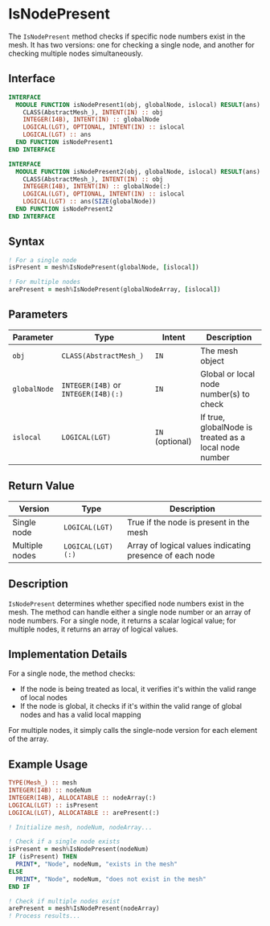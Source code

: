 # IsNodePresent

The `IsNodePresent` method checks if specific node numbers exist in the mesh. It has two versions: one for checking a single node, and another for checking multiple nodes simultaneously.

## Interface

```fortran
INTERFACE
  MODULE FUNCTION isNodePresent1(obj, globalNode, islocal) RESULT(ans)
    CLASS(AbstractMesh_), INTENT(IN) :: obj
    INTEGER(I4B), INTENT(IN) :: globalNode
    LOGICAL(LGT), OPTIONAL, INTENT(IN) :: islocal
    LOGICAL(LGT) :: ans
  END FUNCTION isNodePresent1
END INTERFACE

INTERFACE
  MODULE FUNCTION isNodePresent2(obj, globalNode, islocal) RESULT(ans)
    CLASS(AbstractMesh_), INTENT(IN) :: obj
    INTEGER(I4B), INTENT(IN) :: globalNode(:)
    LOGICAL(LGT), OPTIONAL, INTENT(IN) :: islocal
    LOGICAL(LGT) :: ans(SIZE(globalNode))
  END FUNCTION isNodePresent2
END INTERFACE
```

## Syntax

```fortran
! For a single node
isPresent = mesh%IsNodePresent(globalNode, [islocal])

! For multiple nodes
arePresent = mesh%IsNodePresent(globalNodeArray, [islocal])
```

## Parameters

| Parameter | Type | Intent | Description |
|-----------|------|--------|-------------|
| `obj` | `CLASS(AbstractMesh_)` | `IN` | The mesh object |
| `globalNode` | `INTEGER(I4B)` or `INTEGER(I4B)(:)` | `IN` | Global or local node number(s) to check |
| `islocal` | `LOGICAL(LGT)` | `IN` (optional) | If true, globalNode is treated as a local node number |

## Return Value

| Version | Type | Description |
|---------|------|-------------|
| Single node | `LOGICAL(LGT)` | True if the node is present in the mesh |
| Multiple nodes | `LOGICAL(LGT)(:)` | Array of logical values indicating presence of each node |

## Description

`IsNodePresent` determines whether specified node numbers exist in the mesh. The method can handle either a single node number or an array of node numbers. For a single node, it returns a scalar logical value; for multiple nodes, it returns an array of logical values.

## Implementation Details

For a single node, the method checks:
- If the node is being treated as local, it verifies it's within the valid range of local nodes
- If the node is global, it checks if it's within the valid range of global nodes and has a valid local mapping

For multiple nodes, it simply calls the single-node version for each element of the array.

## Example Usage

```fortran
TYPE(Mesh_) :: mesh
INTEGER(I4B) :: nodeNum
INTEGER(I4B), ALLOCATABLE :: nodeArray(:)
LOGICAL(LGT) :: isPresent
LOGICAL(LGT), ALLOCATABLE :: arePresent(:)

! Initialize mesh, nodeNum, nodeArray...

! Check if a single node exists
isPresent = mesh%IsNodePresent(nodeNum)
IF (isPresent) THEN
  PRINT*, "Node", nodeNum, "exists in the mesh"
ELSE
  PRINT*, "Node", nodeNum, "does not exist in the mesh"
END IF

! Check if multiple nodes exist
arePresent = mesh%IsNodePresent(nodeArray)
! Process results...
```

